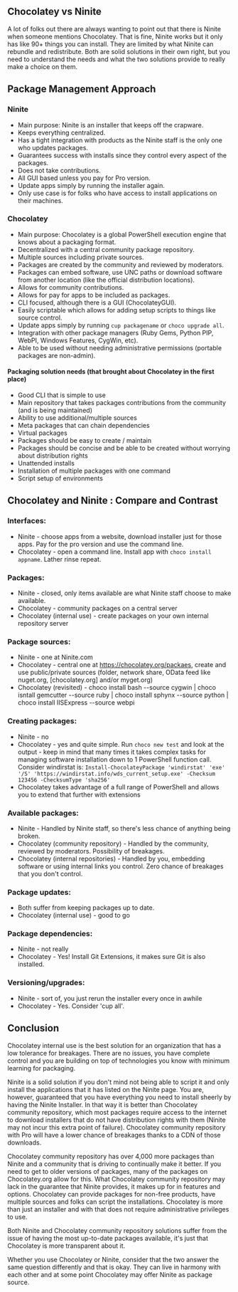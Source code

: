 ## Chocolatey vs Ninite

A lot of folks out there are always wanting to point out that there is Ninite when someone mentions Chocolatey. That is fine, Ninite works but it only has like 90+ things you can install. They are limited by what Ninite can rebundle and redistribute. Both are solid solutions in their own right, but you need to understand the needs and what the two solutions provide to really make a choice on them.

## Package Management Approach

### Ninite
* Main purpose: Ninite is an installer that keeps off the crapware.
* Keeps everything centralized.
* Has a tight integration with products as the Ninite staff is the only one who updates packages.
* Guarantees success with installs since they control every aspect of the packages.
* Does not take contributions.
* All GUI based unless you pay for Pro version.
* Update apps simply by running the installer again.
* Only use case is for folks who have access to install applications on their machines.

### Chocolatey
* Main purpose: Chocolatey is a global PowerShell execution engine that knows about a packaging format.
* Decentralized with a central community package repository.
* Multiple sources including private sources.
* Packages are created by the community and reviewed by moderators.
* Packages can embed software, use UNC paths or download software from another location (like the official distribution locations).
* Allows for community contributions.
* Allows for pay for apps to be included as packages.
* CLI focused, although there is a GUI (ChocolateyGUI).
* Easily scriptable which allows for adding setup scripts to things like source control.
* Update apps simply by running `cup packagename` or `choco upgrade all`.
* Integration with other package managers (Ruby Gems, Python PIP, WebPI, Windows Features, CygWin, etc).
* Able to be used without needing administrative permissions (portable packages are non-admin).

#### Packaging solution needs (that brought about Chocolatey in the first place)
* Good CLI that is simple to use
* Main repository that takes packages contributions from the community (and is being maintained)
* Ability to use additional/multiple sources
* Meta packages that can chain dependencies
* Virtual packages
* Packages should be easy to create / maintain
* Packages should be concise and be able to be created without worrying about distribution rights
* Unattended installs
* Installation of multiple packages with one command
* Script setup of environments

## Chocolatey and  Ninite : Compare and Contrast

### Interfaces:
* Ninite - choose apps from a website, download installer just for those apps. Pay for the pro version and use the command line.
* Chocolatey - open a command line. Install app with `choco install appname`. Lather rinse repeat.

### Packages:
* Ninite - closed, only items available are what Ninite staff choose to make available.
* Chocolatey - community packages on a central server
* Chocolatey (internal use) - create packages on your own internal repository server

### Package sources:
* Ninite - one at Ninite.com
* Chocolatey - central one at https://chocolatey.org/packaes, create and use public/private sources (folder, network share, OData feed like nuget.org, [chocolatey.org] and/or myget.org)
* Chocolatey (revisited) - choco install bash --source cygwin | choco isntall gemcutter --source ruby | choco install sphynx --source python | choco install IISExpress --source webpi

### Creating packages:
* Ninite - no
* Chocolatey - yes and quite simple. Run `choco new test` and look at the output - keep in mind that many times it takes complex tasks for managing software installation down to 1 PowerShell function call. Consider windirstat is: `Install-ChocolateyPackage 'windirstat' 'exe' '/S' 'https://windirstat.info/wds_current_setup.exe' -Checksum 123456 -ChecksumType 'sha256'`
* Chocolatey takes advantage of a full range of PowerShell and allows you to extend that further with extensions

### Available packages:
* Ninite - Handled by Ninite staff, so there's less chance of anything being broken.
* Chocolatey (community repository) - Handled by the community, reviewed by moderators. Possibility of breakages.
* Chocolatey (internal repositories) - Handled by you, embedding software or using internal links you control. Zero chance of breakages that you don't control.

### Package updates:
* Both suffer from keeping packages up to date.
* Chocolatey (internal use) - good to go

### Package dependencies:
* Ninite - not really
* Chocolatey - Yes! Install Git Extensions, it makes sure Git is also installed.

### Versioning/upgrades:
* Ninite - sort of, you just rerun the installer every once in awhile
* Chocolatey - Yes. Consider 'cup all'.

## Conclusion
Chocolatey internal use is the best solution for an organization that has a low tolerance for breakages. There are no issues, you have complete control and you are building on top of technologies you know with minimum learning for packaging. 

Ninite is a solid solution if you don't mind not being able to script it and only install the applications that it has listed on the Ninite page. You are, however, guaranteed that you have everything you need to install sheerly by having the Ninite Installer. In that way it is better than Chocolatey community repository, which most packages require access to the internet to download installers that do not have distribution rights with them (Ninite may not incur this extra point of failure). Chocolatey community repository with Pro will have a lower chance of breakages thanks to a CDN of those downloads.

Chocolatey community repository has over 4,000 more packages than Ninite and a community that is driving to continually make it better. If you need to get to older versions of packages, many of the packages on Chocolatey.org allow for this. What Chocolatey community repository may lack in the guarantee that Ninite provides, it makes up for in features and options. Chocolatey can provide packages for non-free products, have multiple sources and folks can script the installations. Chocolatey is more than just an installer and with that does not require administrative privileges to use.

Both Ninite and Chocolatey community repository solutions suffer from the issue of having the most up-to-date packages available, it's just that Chocolatey is more transparent about it.

Whether you use Chocolatey or Ninite, consider that the two answer the same question differently and that is okay. They can live in harmony with each other and at some point Chocolatey may offer Ninite as package source.